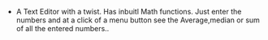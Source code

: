  - A Text Editor with a twist. Has inbuitl Math functions.
 Just enter the numbers and at a click of a menu button see the Average,median or sum of all the entered numbers..
